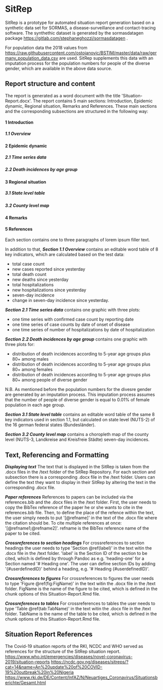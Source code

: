 # SitRep

SitRep is a prototype for automated situation report generation based on a synthetic data set for SORMAS, a disease-surveillance and contact-tracing software. The synthethic dataset is generated by the sormasdatagen package https://gitlab.com/stephaneghozzi/sormasdatagen .

For population data the 2018 values from https://raw.githubusercontent.com/ostojanovic/BSTIM/master/data/raw/germany_population_data.csv
are used. SitRep supplements this data with an imputation process for the population numbers for people of the diverse gender,
which are available in the above data source. 

## Report structure and content

The report is generated as a word document with the title 'Situation-Report.docx'. The report contains 5 main sections:
Introduction, Epidemic dynamic, Regional situation, Remarks and References. These main sections and the corresponding subsections are structured in the following way:

#### 1 Introduction
##### 1.1 Overview
#### 2 Epidemic dynamic
##### 2.1 Time series data
##### 2.2 Death incidences by age group
#### 3 Regional situation
##### 3.1 State level table
##### 3.2 County level map
#### 4 Remarks
#### 5 References

Each section contains one to three paragraphs of lorem ipsum filler text.

In addition to that, ***Section 1.1 Overview*** contains an editable word table of 8 key indicators, which are calculated based on the test data:

- total case count
- new cases reported since yesterday
- total death count
- new deaths since yesterday
- total hospitalizations
- new hospitalizations since yesterday 
- seven-day incidence
- change in seven-day incidence since yesterday. 

***Section 2.1 Time series data*** contains one graphic with three plots:

- one time series with confirmed case count by reporting date 
- one time series of case counts by date of onset of disease 
- one time series of number of hospitalizations by date of hospitalization

***Section 2.2 Death incidences by age group*** contains one graphic with three plots for:

- distribution of death incidences according to 5-year age groups plus 80+ among males
- distribution of death incidences according to 5-year age groups plus 80+ among females
- distribution of death incidences according to 5-year age groups plus 80+ among people of diverse gender

N.B. As mentioned before the population numbers for the divesre gender are generated by an imputation process.
This imputation process assumes that the number of people of diverse gender is equal to 0.01% of female population in each age group.

***Section 3.1 State level table*** contains an editable word table of the same 8 key indicators used in section 1.1, but calculated on state level (NUTS-2) of the 16 german federal states (Bundesländer).

***Section 3.2 County level map*** contains a choropleth map of the county level (NUTS-3, Landkreise and Kreisfreie Städte) seven-day incidences. 

## Text, Referencing and Formatting 

***Displaying text***
The text that is displayed in the SitRep is taken from the .docx files in the /text folder of the SitRep Repository.
For each section and subsection there is a corresponding .docx file in the /text folder.
Users can define the text they want to display in their SitRep by altering the text in the corresponding .docx file.

***Paper references***
References to papers can be included via the references.bib and the .docx files in the /text folder.
First, the user needs to copy the BibTex reference of the paper he or she wants to cite in the references.bib file. 
Then, to define the place of the refence within the text, the user simply needs to put '[@refname]' in the text of the .docx file where the citation should be. To cite multiple references at once: '[@refname1;@refname2]'. refname is the BibTex reference name of the paper to be cited.

***Crossreferences to section headings***
For crossreferences to section headings the user needs to type 'Section \@ref(label)' in the text witin the .docx file in the /text folder.
'label' is the Section ID of the section to be cited, which is defined by through Pandoc as e.g. 'heading-one' for a Section named '# Heading one'. The user can define section IDs by adding '{#userdefinedID}' behind a heading, e.g. '# Heading {#userdefinedID}'.

***Crossreferences to figures***
For crossreferences to figures the user needs to type 'Figure \@ref(fig:FigName)' in the text witin the .docx file in the /text folder. FigName is the name of the figure to be cited, which is defined in the chunk options of this Situation-Report.Rmd file.

***Crossreferences to tables***
For crossreferences to tables the user needs to type 'Table \@ref(tab:TabName)' in the text witin the .docx file in the /text
folder. TabName is the name of the table to be cited, which is defined in the chunk options of this Situation-Report.Rmd file.

## Situation Report References

The Covid-19 situation reports of the RKI, NCDC and WHO served as references for the structure of the SitRep situation report.
https://www.who.int/emergencies/diseases/novel-coronavirus-2019/situation-reports
https://ncdc.gov.ng/diseases/sitreps/?cat=14&name=An%20update%20of%20COVID-19%20outbreak%20in%20Nigeria
https://www.rki.de/DE/Content/InfAZ/N/Neuartiges_Coronavirus/Situationsberichte/Gesamt.html
